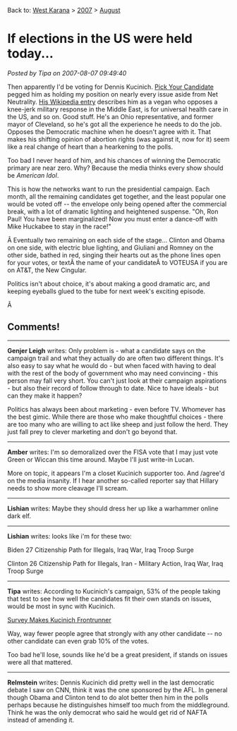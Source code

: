 Back to: [West Karana](/posts/westkarana.md) > [2007](/posts/2007/westkarana.md) > [August](./westkarana.md)
# If elections in the US were held today...

*Posted by Tipa on 2007-08-07 09:49:40*

Then apparently I'd be voting for Dennis Kucinich. [Pick Your Candidate](http://www.dehp.net/candidate/index.php) pegged him as holding my position on nearly every issue aside from Net Neutrality. [His Wikipedia entry](http://en.wikipedia.org/wiki/Kucinich) describes him as a vegan who opposes a knee-jerk military response in the Middle East, is for universal health care in the US, and so on. Good stuff. He's an Ohio representative, and former mayor of Cleveland, so he's got all the experience he needs to do the job. Opposes the Democratic machine when he doesn't agree with it. That makes his shifting opinion of abortion rights (was against it, now for it) seem like a real change of heart than a hearkening to the polls.

Too bad I never heard of him, and his chances of winning the Democratic primary are near zero. Why? Because the media thinks every show should be *American Idol*.

This is how the networks want to run the presidential campaign. Each month, all the remaining candidates get together, and the least popular one would be voted off -- the envelope only being opened after the commercial break, with a lot of dramatic lighting and heightened suspense. "Oh, Ron Paul! You have been marginalized! Now you must enter a dance-off with Mike Huckabee to stay in the race!"

Â Eventually two remaining on each side of the stage... Clinton and Obama on one side, with electric blue lighting, and Giuliani and Romney on the other side, bathed in red, singing their hearts out as the phone lines open for your votes, or textÂ the name of your candidateÂ to VOTEUSA if you are on AT&T, the New Cingular.

Politics isn't about choice, it's about making a good dramatic arc, and keeping eyeballs glued to the tube for next week's exciting episode.

Â 
## Comments!

---

**Genjer Leigh** writes: Only problem is - what a candidate says on the campaign trail and what they actually do are often two different things. It's also easy to say what he would do - but when faced with having to deal with the rest of the body of government who may need convincing - this person may fall very short. You can't just look at their campaign aspirations - but also their record of follow through to date. Nice to have ideals - but can they make it happen?

Politics has always been about marketing - even before TV. Whomever has the best gimic. While there are those who make thoughtful choices - there are too many who are willing to act like sheep and just follow the herd. They just fall prey to clever marketing and don't go beyond that.

---

**Amber** writes: I'm so demoralized over the FISA vote that I may just vote Green or Wiccan this time around. Maybe I'll just write-in Lucan.

More on topic, it appears I'm a closet Kucinich supporter too. And /agree'd on the media insanity. If I hear another so-called reporter say that Hillary needs to show more cleavage I'll scream.

---

**Lishian** writes: Maybe they should dress her up like a warhammer online dark elf.

---

**Lishian** writes: looks like i'm for these two:

Biden 27
 Citizenship Path for Illegals, Iraq War, Iraq Troop Surge

Clinton 26
 Citizenship Path for Illegals, Iran - Military Action, Iraq War, Iraq Troop Surge

---

**Tipa** writes: According to Kucinich's campaign, 53% of the people taking that test to see how well the candidates fit their own stands on issues, would be most in sync with Kucinich.

[Survey Makes Kucinich Frontrunner](http://www.allamericanpatriots.com/48727689_dennis_kucinich_dennis_kucinich_survey_public_attitudes_makes_kucinich_frontrunner)

Way, way fewer people agree that strongly with any other candidate -- no other candidate can even grab 10% of the votes.

Too bad he'll lose, sounds like he'd be a great president, if stands on issues were all that mattered.

---

**Relmstein** writes: Dennis Kucinich did pretty well in the last democratic debate I saw on CNN, think it was the one sponsored by the AFL. In general though Obama and Clinton tend to do alot better then him in the polls perhaps because he distinguishes himself too much from the middleground. Think he was the only democrat who said he would get rid of NAFTA instead of amending it.

